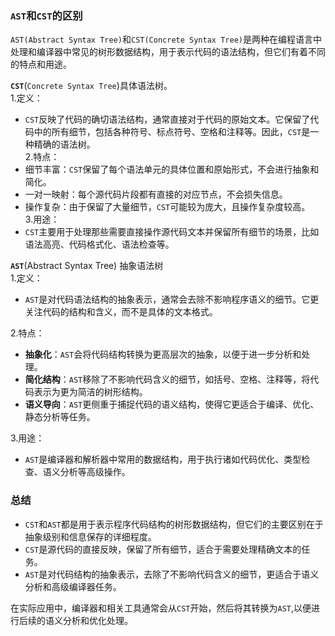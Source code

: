 ### `AST`和`CST`的区别   
`AST(Abstract Syntax Tree)`和`CST(Concrete Syntax Tree)`是两种在编程语言中处理和编译器中常见的树形数据结构，用于表示代码的语法结构，但它们有着不同的特点和用途。

**`CST`**(`Concrete Syntax Tree`)具体语法树。   
1.定义：  
+ `CST`反映了代码的确切语法结构，通常直接对于代码的原始文本。它保留了代码中的所有细节，包括各种符号、标点符号、空格和注释等。因此，`CST`是一种精确的语法树。   
2.特点：  
+ 细节丰富：`CST`保留了每个语法单元的具体位置和原始形式，不会进行抽象和简化。  
+ 一对一映射：每个源代码片段都有直接的对应节点，不会损失信息。   
+ 操作复杂：由于保留了大量细节，`CST`可能较为庞大，且操作复杂度较高。   
3.用途：   
+ `CST`主要用于处理那些需要直接操作源代码文本并保留所有细节的场景，比如语法高亮、代码格式化、语法检查等。   

**`AST`**(Abstract Syntax Tree) 抽象语法树  
1.定义：
+ `AST`是对代码语法结构的抽象表示，通常会去除不影响程序语义的细节。它更关注代码的结构和含义，而不是具体的文本格式。  
  
2.特点：  
+ **抽象化**：`AST`会将代码结构转换为更高层次的抽象，以便于进一步分析和处理。   
+ **简化结构**：`AST`移除了不影响代码含义的细节，如括号、空格、注释等，将代码表示为更为简洁的树形结构。  
+ **语义导向**：`AST`更侧重于捕捉代码的语义结构，使得它更适合于编译、优化、静态分析等任务。  
 
3.用途：
+ `AST`是编译器和解析器中常用的数据结构，用于执行诸如代码优化、类型检查、语义分析等高级操作。   
   
### 总结  
+ `CST`和`AST`都是用于表示程序代码结构的树形数据结构，但它们的主要区别在于抽象级别和信息保存的详细程度。   
+ `CST`是源代码的直接反映，保留了所有细节，适合于需要处理精确文本的任务。   
+ `AST`是对代码结构的抽象表示，去除了不影响代码含义的细节，更适合于语义分析和高级编译器任务。   

在实际应用中，编译器和相关工具通常会从`CST`开始，然后将其转换为`AST`,以便进行后续的语义分析和优化处理。   



